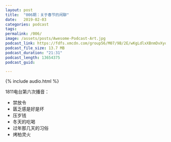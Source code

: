 ```yaml
---
layout: post
title:  "006期：关于春节的闲聊"
date:   2019-02-03
categories: podcast
tags:
permalink: /006/
image: /assets/posts/Awesome-Podcast-Art.jpg
podcast_link: https://fdfs.xmcdn.com/group56/M07/9B/2E/wKgLdlxXBnmDvXyqAJ-W0I3alRU301.m4a
podcast_file_size: 13.7 MB
podcast_duration: "21:31"
podcast_length: 13654375
podcast_guid: 

---
```


{% include audio.html %}

1811电台第六次播音：

- 禁放令
- 匮乏感是好是坏
- 压岁钱
- 冬天的吃喝
- 过年那几天的习俗
- 烤柏灵火